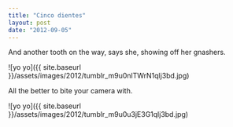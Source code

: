 ```yaml
---
title: "Cinco dientes"
layout: post
date: "2012-09-05"
---
```


And another tooth on the way, says she, showing off her gnashers.

![yo yo]({{ site.baseurl }}/assets/images/2012/tumblr_m9u0nlTWrN1qlj3bd.jpg)

All the better to bite your camera with.

![yo yo]({{ site.baseurl }}/assets/images/2012/tumblr_m9u0u3jE3G1qlj3bd.jpg)
